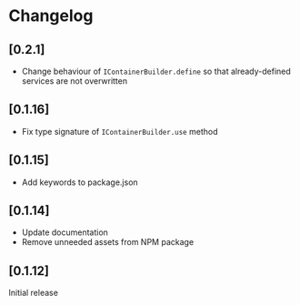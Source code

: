 # Changelog

## [0.2.1]

- Change behaviour of `IContainerBuilder.define` so that already-defined services are not overwritten

## [0.1.16]

- Fix type signature of `IContainerBuilder.use` method

## [0.1.15]

- Add keywords to package.json

## [0.1.14]

- Update documentation
- Remove unneeded assets from NPM package

## [0.1.12]

Initial release
